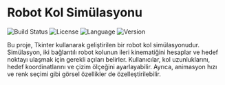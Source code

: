 # Robot Kol Simülasyonu

![Build Status](https://img.shields.io/github/workflow/status/HilmiCanUrlu/repository/CI)
![License](https://img.shields.io/github/license/username/repository)
![Language](https://img.shields.io/github/languages/top/username/repository)
![Version](https://img.shields.io/github/v/release/username/repository)

Bu proje, Tkinter kullanarak geliştirilen bir robot kol simülasyonudur. Simülasyon, iki bağlantılı robot kolunun ileri kinematiğini hesaplar ve hedef noktayı ulaşmak için gerekli açıları belirler. Kullanıcılar, kol uzunluklarını, hedef koordinatlarını ve çizim ölçeğini ayarlayabilir. Ayrıca, animasyon hızı ve renk seçimi gibi görsel özellikler de özelleştirilebilir.
